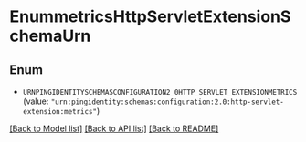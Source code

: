 # EnummetricsHttpServletExtensionSchemaUrn

## Enum


* `URNPINGIDENTITYSCHEMASCONFIGURATION2_0HTTP_SERVLET_EXTENSIONMETRICS` (value: `"urn:pingidentity:schemas:configuration:2.0:http-servlet-extension:metrics"`)


[[Back to Model list]](../README.md#documentation-for-models) [[Back to API list]](../README.md#documentation-for-api-endpoints) [[Back to README]](../README.md)


